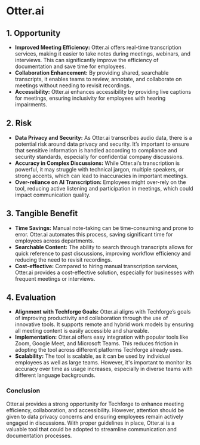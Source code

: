 # Otter.ai

## 1. Opportunity
- **Improved Meeting Efficiency:** Otter.ai offers real-time transcription services, making it easier to take notes during meetings, webinars, and interviews. This can significantly improve the efficiency of documentation and save time for employees.
- **Collaboration Enhancement:** By providing shared, searchable transcripts, it enables teams to review, annotate, and collaborate on meetings without needing to revisit recordings.
- **Accessibility:** Otter.ai enhances accessibility by providing live captions for meetings, ensuring inclusivity for employees with hearing impairments.

## 2. Risk
- **Data Privacy and Security:** As Otter.ai transcribes audio data, there is a potential risk around data privacy and security. It’s important to ensure that sensitive information is handled according to compliance and security standards, especially for confidential company discussions.
- **Accuracy in Complex Discussions:** While Otter.ai’s transcription is powerful, it may struggle with technical jargon, multiple speakers, or strong accents, which can lead to inaccuracies in important meetings.
- **Over-reliance on AI Transcription:** Employees might over-rely on the tool, reducing active listening and participation in meetings, which could impact communication quality.

## 3. Tangible Benefit
- **Time Savings:** Manual note-taking can be time-consuming and prone to error. Otter.ai automates this process, saving significant time for employees across departments.
- **Searchable Content:** The ability to search through transcripts allows for quick reference to past discussions, improving workflow efficiency and reducing the need to revisit recordings.
- **Cost-effective:** Compared to hiring manual transcription services, Otter.ai provides a cost-effective solution, especially for businesses with frequent meetings or interviews.

## 4. Evaluation
- **Alignment with Techforge Goals:** Otter.ai aligns with Techforge’s goals of improving productivity and collaboration through the use of innovative tools. It supports remote and hybrid work models by ensuring all meeting content is easily accessible and shareable.
- **Implementation:** Otter.ai offers easy integration with popular tools like Zoom, Google Meet, and Microsoft Teams. This reduces friction in adopting the tool across different platforms Techforge already uses.
- **Scalability:** The tool is scalable, as it can be used by individual employees as well as large teams. However, it's important to monitor its accuracy over time as usage increases, especially in diverse teams with different language backgrounds.

### Conclusion
Otter.ai provides a strong opportunity for Techforge to enhance meeting efficiency, collaboration, and accessibility. However, attention should be given to data privacy concerns and ensuring employees remain actively engaged in discussions. With proper guidelines in place, Otter.ai is a valuable tool that could be adopted to streamline communication and documentation processes.
